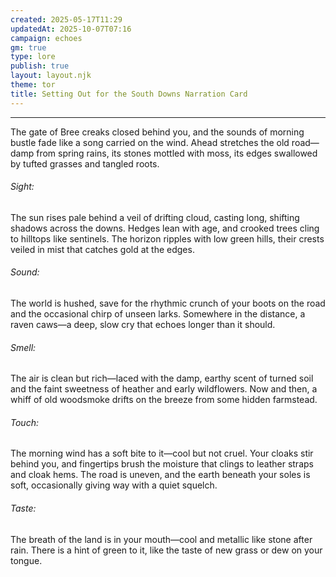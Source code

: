 ```yaml
---
created: 2025-05-17T11:29
updatedAt: 2025-10-07T07:16
campaign: echoes
gm: true
type: lore
publish: true
layout: layout.njk
theme: tor
title: Setting Out for the South Downs Narration Card
---
```

________________________________________________________________________

The gate of Bree creaks closed behind you, and the sounds of morning bustle fade like a song carried on the wind. Ahead stretches the old road—damp from spring rains, its stones mottled with moss, its edges swallowed by tufted grasses and tangled roots.

###### Sight:
The sun rises pale behind a veil of drifting cloud, casting long, shifting shadows across the downs. Hedges lean with age, and crooked trees cling to hilltops like sentinels. The horizon ripples with low green hills, their crests veiled in mist that catches gold at the edges.

###### Sound:
The world is hushed, save for the rhythmic crunch of your boots on the road and the occasional chirp of unseen larks. Somewhere in the distance, a raven caws—a deep, slow cry that echoes longer than it should.

###### Smell:
The air is clean but rich—laced with the damp, earthy scent of turned soil and the faint sweetness of heather and early wildflowers. Now and then, a whiff of old woodsmoke drifts on the breeze from some hidden farmstead.

###### Touch:
The morning wind has a soft bite to it—cool but not cruel. Your cloaks stir behind you, and fingertips brush the moisture that clings to leather straps and cloak hems. The road is uneven, and the earth beneath your soles is soft, occasionally giving way with a quiet squelch.

###### Taste:
The breath of the land is in your mouth—cool and metallic like stone after rain. There is a hint of green to it, like the taste of new grass or dew on your tongue.
